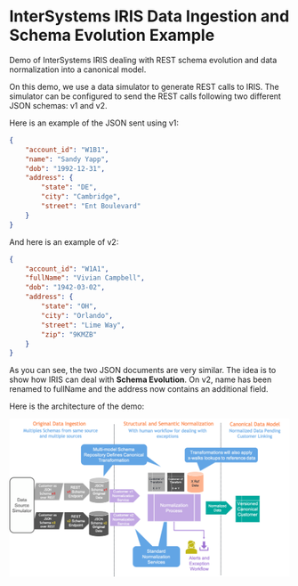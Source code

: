 # InterSystems IRIS Data Ingestion and Schema Evolution Example

Demo of InterSystems IRIS dealing with REST schema evolution and data normalization into a canonical model.

On this demo, we use a data simulator to generate REST calls to IRIS. The simulator can be configured to send the 
REST calls following two different JSON schemas: v1 and v2.

Here is an example of the JSON sent using v1:

```JSON
{
    "account_id": "W1B1",
    "name": "Sandy Yapp",
    "dob": "1992-12-31",
    "address": {
        "state": "DE",
        "city": "Cambridge",
        "street": "Ent Boulevard"
    }
}
```

And here is an example of v2:
```JSON
{
    "account_id": "W1A1",
    "fullName": "Vivian Campbell",
    "dob": "1942-03-02",
    "address": {
        "state": "OH",
        "city": "Orlando",
        "street": "Lime Way",
        "zip": "9KMZB"
    }
}
```

As you can see, the two JSON documents are very similar. The idea is to show how IRIS can deal with **Schema Evolution**. On v2, name has been renamed to fullName and the address now contains an additional field.

Here is the architecture of the demo:

![Architecture of Demo](https://raw.githubusercontent.com/intersystems-community/irisdemo-demo-restm2/master/Architecture.png?raw=true)
